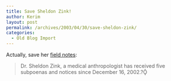 ```yaml
---
title: Save Sheldon Zink!
author: Kerim
layout: post
permalink: /archives/2003/04/30/save-sheldon-zink/
categories:
  - Old Blog Import
---
```

Actually, save her <a href="http://www.freesheldon.org/index.html" onclick="_gaq.push(['_trackEvent', 'outbound-article', 'http://www.freesheldon.org/index.html', 'field notes']);" >field notes</a>:


>   Dr. Sheldon Zink, a medical anthropologist has received five subpoenas and notices since December 16, 2002.?Ǭ 
>   

>   
>  